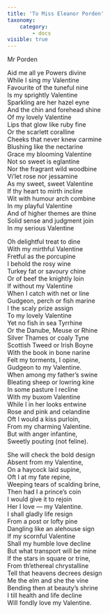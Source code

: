```yaml
---
title: 'To Miss Eleanor Porden'
taxonomy:
    category:
        - docs
visible: true
---
```


<div class="author">Mr Porden</div>

Aid me all ye Powers divine  
While I sing my Valentine  
Favourite of the tuneful nine  
Is my sprightly Valentine  
Sparkling are her hazel eyne  
And the chin and forehead shine  
Of my lovely Valentine  
Lips that glow like ruby fine  
Or the scarlett coralline  
Cheeks that never knew carmine  
Blushing like the nectarine  
Grace my blooming Valentine  
Not so sweet is eglantine  
Nor the fragrant wild woodbine  
Vi’let rose nor jessamine  
As my sweet, sweet Valentine  
If thy heart to mirth incline  
Wit with humour arch combine  
In my playful Valentine  
And of higher themes are thine  
Solid sense and judgment join  
In my serious Valentine  
  
Oh delightful treat to dine  
With my mirthful Valentine  
Fretful as the porcupine  
I behold the rosy wine  
Turkey fat or savoury chine  
Or of beef the knightly loin  
If without my Valentine  
When I catch with net or line  
Gudgeon, perch or fish marine  
I the scaly prize assign  
To my lovely Valentine  
Yet no fish in sea Tyrrhine  
Or the Danube, Meuse or Rhine  
Silver Thames or coaly Tyne  
Scottish Tweed or Irish Boyne  
With the book in bone narine  
Felt my torments, I opine,  
Gudgeon to my Valentine.  
When among my father’s swine  
Bleating sheep or lowring kine  
In some pasture I recline  
With my buxom Valentine  
While I in her looks entwine  
Rose and pink and celandine  
Oft I would a kiss purloin,  
From my charming Valentine.  
But with anger infantine,  
Sweetly pouting (not feline).  
  
She will check the bold design  
Absent from my Valentine,  
On a haycock laid supine,  
Oft I at my fate repine,  
Weeping tears of scalding brine,  
Then had I a prince’s coin  
I would give it to rejoin  
Her I love — my Valentine.  
I shall gladly life resign  
From a post or lofty pine  
Dangling like an alehouse sign  
If my scornful Valentine  
Shall my humble love decline  
But what transport will be mine  
If the stars in square or trine,  
From th’ethereal chrystalline  
Tell that heavens decrees design  
Me the elm and she the vine  
Bending then at beauty’s shrine  
I till health and life decline  
Will fondly love my Valentine.